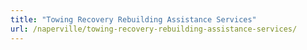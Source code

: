 ```yaml
---
title: "Towing Recovery Rebuilding Assistance Services"
url: /naperville/towing-recovery-rebuilding-assistance-services/
---
```

